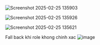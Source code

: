 
![Screenshot 2025-02-25 135903](https://github.com/user-attachments/assets/b56b0066-78a9-47a0-9f62-2073abbdf1da)

![Screenshot 2025-02-25 135926](https://github.com/user-attachments/assets/7d0a202a-80d7-48b1-a097-c3ed71f317f9)

![Screenshot 2025-02-25 135621](https://github.com/user-attachments/assets/6bdf1dab-1432-4f34-bf8f-711333dbe852)

Fall back khi role khong chinh xac
![image](https://github.com/user-attachments/assets/0b5b81ca-9af8-4a90-840a-1898d5453776)

